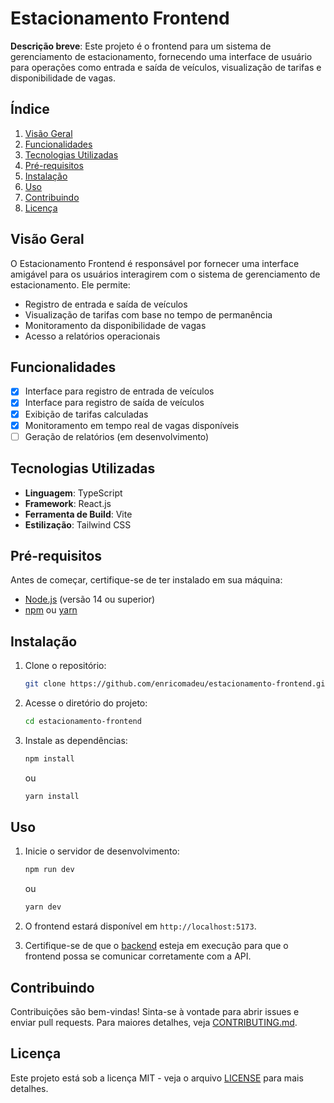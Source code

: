 # Estacionamento Frontend

**Descrição breve**: Este projeto é o frontend para um sistema de gerenciamento de estacionamento, fornecendo uma interface de usuário para operações como entrada e saída de veículos, visualização de tarifas e disponibilidade de vagas.

## Índice

1. [Visão Geral](#visão-geral)
2. [Funcionalidades](#funcionalidades)
3. [Tecnologias Utilizadas](#tecnologias-utilizadas)
4. [Pré-requisitos](#pré-requisitos)
5. [Instalação](#instalação)
6. [Uso](#uso)
7. [Contribuindo](#contribuindo)
8. [Licença](#licença)

## Visão Geral

O Estacionamento Frontend é responsável por fornecer uma interface amigável para os usuários interagirem com o sistema de gerenciamento de estacionamento. Ele permite:

- Registro de entrada e saída de veículos
- Visualização de tarifas com base no tempo de permanência
- Monitoramento da disponibilidade de vagas
- Acesso a relatórios operacionais

## Funcionalidades

- [x] Interface para registro de entrada de veículos
- [x] Interface para registro de saída de veículos
- [x] Exibição de tarifas calculadas
- [x] Monitoramento em tempo real de vagas disponíveis
- [ ] Geração de relatórios (em desenvolvimento)

## Tecnologias Utilizadas

- **Linguagem**: TypeScript
- **Framework**: React.js
- **Ferramenta de Build**: Vite
- **Estilização**: Tailwind CSS

## Pré-requisitos

Antes de começar, certifique-se de ter instalado em sua máquina:

- [Node.js](https://nodejs.org/) (versão 14 ou superior)
- [npm](https://www.npmjs.com/) ou [yarn](https://yarnpkg.com/)

## Instalação

1. Clone o repositório:

   ```bash
   git clone https://github.com/enricomadeu/estacionamento-frontend.git
   ```

2. Acesse o diretório do projeto:

   ```bash
   cd estacionamento-frontend
   ```

3. Instale as dependências:

   ```bash
   npm install
   ```

   ou

   ```bash
   yarn install
   ```

## Uso

1. Inicie o servidor de desenvolvimento:

   ```bash
   npm run dev
   ```

   ou

   ```bash
   yarn dev
   ```

2. O frontend estará disponível em `http://localhost:5173`.

3. Certifique-se de que o [backend](https://github.com/enricomadeu/estacionamento-backend) esteja em execução para que o frontend possa se comunicar corretamente com a API.

## Contribuindo

Contribuições são bem-vindas! Sinta-se à vontade para abrir issues e enviar pull requests. Para maiores detalhes, veja [CONTRIBUTING.md](CONTRIBUTING.md).

## Licença

Este projeto está sob a licença MIT - veja o arquivo [LICENSE](LICENSE) para mais detalhes.
